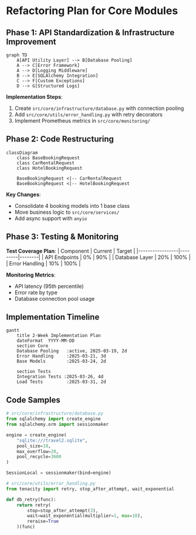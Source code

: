 # Refactoring Plan for Core Modules

## Phase 1: API Standardization & Infrastructure Improvement
```mermaid
graph TD
    A[API Utility Layer] --> B[Database Pooling]
    A --> C[Error Framework]
    A --> D[Logging Middleware]
    B --> E[SQLAlchemy Integration]
    C --> F[Custom Exceptions]
    D --> G[Structured Logs]
```

**Implementation Steps**:
1. Create `src/core/infrastructure/database.py` with connection pooling
2. Add `src/core/utils/error_handling.py` with retry decorators
3. Implement Prometheus metrics in `src/core/monitoring/`

## Phase 2: Code Restructuring
```mermaid
classDiagram
    class BaseBookingRequest
    class CarRentalRequest
    class HotelBookingRequest
    
    BaseBookingRequest <|-- CarRentalRequest
    BaseBookingRequest <|-- HotelBookingRequest
```

**Key Changes**:
- Consolidate 4 booking models into 1 base class
- Move business logic to `src/core/services/`
- Add async support with `anyio`

## Phase 3: Testing & Monitoring
**Test Coverage Plan**:
| Component       | Current | Target |
|-----------------|---------|--------|
| API Endpoints   | 0%      | 90%    |
| Database Layer  | 20%     | 100%   |
| Error Handling  | 10%     | 100%   |

**Monitoring Metrics**:
- API latency (95th percentile)
- Error rate by type
- Database connection pool usage

## Implementation Timeline
```mermaid
gantt
    title 2-Week Implementation Plan
    dateFormat  YYYY-MM-DD
    section Core
    Database Pooling   :active, 2025-03-19, 2d
    Error Handling     :2025-03-21, 3d
    Base Models        :2025-03-24, 2d

    section Tests
    Integration Tests :2025-03-26, 4d
    Load Tests         :2025-03-31, 2d
```

## Code Samples
```python
# src/core/infrastructure/database.py
from sqlalchemy import create_engine
from sqlalchemy.orm import sessionmaker

engine = create_engine(
    "sqlite:///travel2.sqlite",
    pool_size=10,
    max_overflow=20,
    pool_recycle=3600
)

SessionLocal = sessionmaker(bind=engine)
```

```python
# src/core/utils/error_handling.py
from tenacity import retry, stop_after_attempt, wait_exponential

def db_retry(func):
    return retry(
        stop=stop_after_attempt(3),
        wait=wait_exponential(multiplier=1, max=10),
        reraise=True
    )(func)